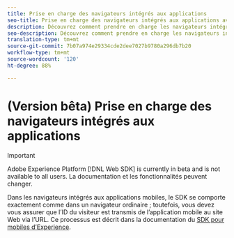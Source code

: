 ```yaml
---
title: Prise en charge des navigateurs intégrés aux applications
seo-title: Prise en charge des navigateurs intégrés aux applications avec le SDK Web d’Adobe Experience Platform
description: Découvrez comment prendre en charge les navigateurs intégrés aux applications avec le SDK Web d’Experience Platform
seo-description: Découvrez comment prendre en charge les navigateurs intégrés aux applications avec le SDK Web d’Experience Platform
translation-type: tm+mt
source-git-commit: 7b07a974e29334cde2dee7027b9780a296db7b20
workflow-type: tm+mt
source-wordcount: '120'
ht-degree: 88%

---
```



# (Version bêta) Prise en charge des navigateurs intégrés aux applications

>[!IMPORTANT]
>
>Adobe Experience Platform [!DNL Web SDK] is currently in beta and is not available to all users. La documentation et les fonctionnalités peuvent changer.

Dans les navigateurs intégrés aux applications mobiles, le SDK se comporte exactement comme dans un navigateur ordinaire ; toutefois, vous devez vous assurer que l’ID du visiteur est transmis de l’application mobile au site Web via l’URL. Ce processus est décrit dans la documentation du [SDK pour mobiles d’Experience](https://docs.adobe.com/content/help/fr-FR/mobile-services/ios/sdk-reference-ios/hybrid-app.html).

